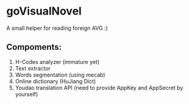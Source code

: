 # goVisualNovel
A small helper for reading foreign AVG :)
## Compoments:
1. H-Codes analyzer (immature yet)
2. Text extractor
3. Words segmentation (using mecab)
4. Online dictionary (HuJiang Dict)
5. Youdao translation API (need to provide AppKey and AppSecret by yourself)
